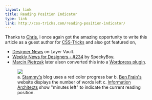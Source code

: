 ```yaml
---
layout: link
title: Reading Position Indicator
type: link
link: http://css-tricks.com/reading-position-indicator/
---
```


Thanks to [Chris](http://chriscoyier.net/), I once again got the amazing opportunity to write this article as a guest author for [CSS-Tricks](http://css-tricks.com/) and also got featured on,

- [Designer News](https://news.layervault.com/stories/22653-reading-position-indicatorcsstricks) on Layer Vault.
- [Weekly News for Designers - #234](http://speckyboy.com/2014/05/13/weekly-news-designers-n-234/) by SpeckyBoy.
- [Marcin Pietrzak](https://profiles.wordpress.org/iworks/) later alson converted this into a [Wordpress plugin](https://wordpress.org/plugins/reading-position-indicator/).

<figure>
    <img src="https://res.cloudinary.com/dw9fem4ki/image/upload/v1398621227/examples_dglnrr.png" style="border:1px solid #ddd">
    <figcaption>a. <a href="http://paulstamatiou.com/">Stammy's</a> blog uses a red color progress bar b. <a href="http://benfrain.com/">Ben Frain's</a> website displays the number of words left c. <a href="http://ia.net/">Information Architects</a> show "minutes left" to indicate the current reading position.</figcaption>
</figure>
